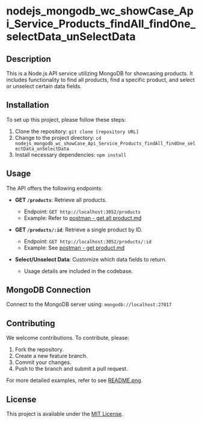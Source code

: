 # nodejs_mongodb_wc_showCase_Api_Service_Products_findAll_findOne_selectData_unSelectData

## Description
This is a Node.js API service utilizing MongoDB for showcasing products. It includes functionality to find all products, find a specific product, and select or unselect certain data fields.

## Installation
To set up this project, please follow these steps:
1. Clone the repository: `git clone [repository URL]`
2. Change to the project directory: `cd nodejs_mongodb_wc_showCase_Api_Service_Products_findAll_findOne_selectData_unSelectData`
3. Install necessary dependencies: `npm install`

## Usage
The API offers the following endpoints:

- **GET `/products`**: Retrieve all products.
  - Endpoint: `GET http://localhost:3052/products`
  - Example: Refer to [postman - get all product.md](./postman%20-%20get%20all%20product.md)

- **GET `/products/:id`**: Retrieve a single product by ID.
  - Endpoint: `GET http://localhost:3052/products/:id`
  - Example: See [postman - get product.md](./postman%20-%20get%20product.md)

- **Select/Unselect Data**: Customize which data fields to return.
  - Usage details are included in the codebase.

## MongoDB Connection
Connect to the MongoDB server using: `mongodb://localhost:27017`

## Contributing
We welcome contributions. To contribute, please:
1. Fork the repository.
2. Create a new feature branch.
3. Commit your changes.
4. Push to the branch and submit a pull request.
   
For more detailed examples, refer to see [README.png](./README.png).

## License
This project is available under the [MIT License](LICENSE.md).
